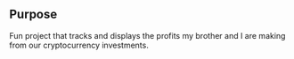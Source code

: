 ## Purpose

Fun project that tracks and displays the profits my brother and I are making from our cryptocurrency investments.
